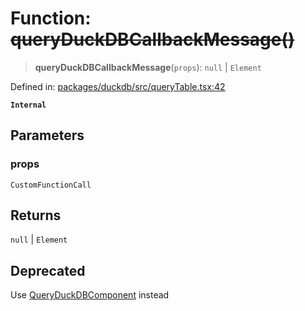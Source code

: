 # Function: ~~queryDuckDBCallbackMessage()~~

> **queryDuckDBCallbackMessage**(`props`): `null` \| `Element`

Defined in: [packages/duckdb/src/queryTable.tsx:42](https://github.com/GeoDaCenter/openassistant/blob/994a31d776db171047aa7cd650eb798b5317f644/packages/duckdb/src/queryTable.tsx#L42)

**`Internal`**

## Parameters

### props

`CustomFunctionCall`

## Returns

`null` \| `Element`

## Deprecated

Use [QueryDuckDBComponent](QueryDuckDBComponent.md) instead

